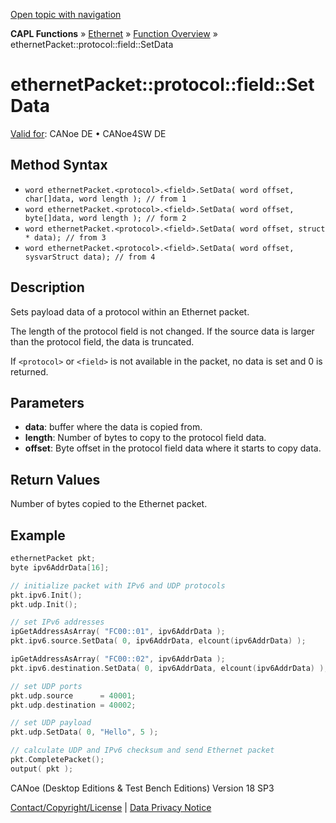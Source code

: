 [Open topic with navigation](../../../../../CANoeDEFamily.htm#Topics/CAPLFunctions/IP/Methods/CAPLfunctionProtocolFieldSetData.md)

**CAPL Functions** » [Ethernet](../CAPLEthernetStartPage.md) » [Function Overview](../CAPLfunctionsIPOverview.md) » ethernetPacket::protocol::field::SetData

# ethernetPacket::protocol::field::SetData

[Valid for](../../../Shared/FeatureAvailability.md):  CANoe DE • CANoe4SW DE

## Method Syntax

- `word ethernetPacket.<protocol>.<field>.SetData( word offset, char[]data, word length ); // from 1`
- `word ethernetPacket.<protocol>.<field>.SetData( word offset, byte[]data, word length ); // form 2`
- `word ethernetPacket.<protocol>.<field>.SetData( word offset, struct * data); // from 3`
- `word ethernetPacket.<protocol>.<field>.SetData( word offset, sysvarStruct data); // from 4`

## Description

Sets payload data of a protocol within an Ethernet packet.

The length of the protocol field is not changed. If the source data is larger than the protocol field, the data is truncated.

If `<protocol>` or `<field>` is not available in the packet, no data is set and 0 is returned.

## Parameters

- **data**: buffer where the data is copied from.
- **length**: Number of bytes to copy to the protocol field data.
- **offset**: Byte offset in the protocol field data where it starts to copy data.

## Return Values

Number of bytes copied to the Ethernet packet.

## Example

```c
ethernetPacket pkt;
byte ipv6AddrData[16];

// initialize packet with IPv6 and UDP protocols
pkt.ipv6.Init();
pkt.udp.Init();

// set IPv6 addresses
ipGetAddressAsArray( "FC00::01", ipv6AddrData );
pkt.ipv6.source.SetData( 0, ipv6AddrData, elcount(ipv6AddrData) );

ipGetAddressAsArray( "FC00::02", ipv6AddrData );
pkt.ipv6.destination.SetData( 0, ipv6AddrData, elcount(ipv6AddrData) );

// set UDP ports
pkt.udp.source      = 40001;
pkt.udp.destination = 40002;

// set UDP payload
pkt.udp.SetData( 0, "Hello", 5 );

// calculate UDP and IPv6 checksum and send Ethernet packet
pkt.CompletePacket();
output( pkt );
```

CANoe (Desktop Editions & Test Bench Editions) Version 18 SP3

[Contact/Copyright/License](../../../Shared/ContactCopyrightLicense.md) | [Data Privacy Notice](https://www.vector.com/int/en/company/get-info/privacy-policy/)
